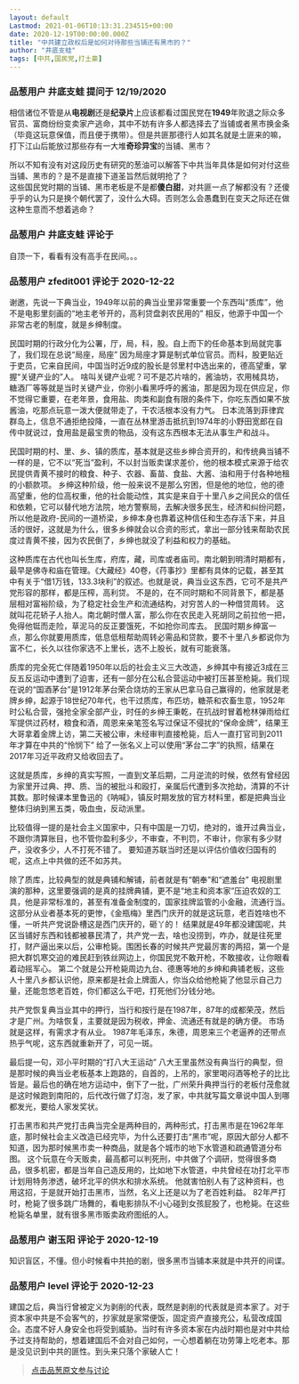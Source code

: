 ```yaml
---
layout: default
Lastmod: 2021-01-06T10:13:31.234515+00:00
date: 2020-12-19T00:00:00.000Z
title: "中共建立政权后是如何对待那些当铺还有黑市的？"
author: "井底支蛙"
tags: [中共,国民党,打土豪]
---
```



### 品葱用户 **井底支蛙** 提问于 12/19/2020
    
相信诸位不管是从**电视剧**还是**纪录片**上应该都看过国民党在**1949**年败退之际众多官员、富商纷纷变卖家产逃命，其中不妨有许多人都选择去了当铺或者黑市换金条（毕竟这玩意保值，而且便于携带）。但是共匪那德行人如其名就是土匪来的嘛，打下江山后能放过那些存有一大堆**奇珍异宝**的当铺、黑市？  
  
所以不知有没有对这段历史有研究的葱油可以解答下中共当年具体是如何对付这些当铺、黑市的？是不是直接下道圣旨然后就明抢了？  
这些国民党时期的当铺、黑市老板是不是都**傻白甜**，对共匪一点了解都没有？还傻乎乎的认为只是换个朝代罢了，没什么大碍。否则怎么会愚蠢到在变天之际还在做这种生意而不想着逃命？
    
                

### 品葱用户 **井底支蛙** 评论于 
        
自顶一下，看看有没有高手在民间。。。
        
                

### 品葱用户 **zfedit001** 评论于 2020-12-22
        
谢邀，先说一下典当业，1949年以前的典当业里非常重要一个东西叫“质库”，他不是电影里刻画的“地主老爷开的，高利贷盘剥农民用的” 相反，他源于中国一个非常古老的制度，就是乡绅制度。  
  
民国时期的行政分化为公署，厅，局，科，股。自上而下的任命基本到局就完事了，我们现在总说“局座，局座” 因为局座才算是制式单位官员。而科，股更贴近于吏员，它来自民间，中国当时近9成的股长是邻里村中选出来的，德高望重，掌握“关键产业的”人。 啥叫关键产业呢？可不是芯片啥的，酱油坊，农用械具坊，糖酒厂等等就是当时关键产业，你别小看黑呼呼的酱油，那是因为现在供应足，你不觉得它重要，在老年景，食用盐、肉类和副食有限的条件下，你吃东西如果不放酱油，吃那点玩意一泼大便就带走了，干农活根本没有力气。 日本流落到菲律宾群岛上，信息不通拒绝投降，一直在丛林里游击抵抗到1974年的小野田宽郎在自传中就说过，食用盐是最宝贵的物品，没有这东西根本无法从事生产和战斗。  
  
民国时期的村、里、乡、镇的质库，基本就是这些乡绅合资开的，和传统典当铺不一样的是，它不以“死当”盈利，不以封当贩卖谋求差价，他的根本模式来源于给农民提供青黄不接时的粮食、种子、农器、畜苗、食盐、大酱、油和用于付各种地租的小额款项。 乡绅这种阶级，他一般来说不是那么穷困，但是他的地位，他的德高望重，他的位高权重，他的社会能动性，其实是来自于十里八乡之间民众的信任和依赖，它可以替代地方法院，地方警察局，去解决很多民生，经济和纠纷问题，所以他是政府-民间的一道桥梁，乡绅本身也靠着这种信任和生态存活下来，并且活的很好，这就是为什么，很多乡绅就会以合资的形式，拿出一部分钱来帮助农民度过青黄不接，因为农民倒了，乡绅也就没了利益和权力的基础。  
  
这种质库在古代也叫长生库，府库，藏，司库或者庙司。南北朝到明清时期都有，最早是佛寺和庙在管理。《大藏经》40卷，《荇事抄》里都有具体的记载，甚至其中有关于“借1万钱，133.3块利”的叙述。也就是说，典当业这东西，它可不是共产党形容的那样，都是压榨，高利贷。 不是的，在不同时期和不同背景下，都是基层相对富裕阶级，为了稳定社会生产和流通结构，对穷苦人的一种借贷周转。 这就叫花花轿子人抬人。南北朝时僧人富，那么你在农民走入死胡同之前拉他一把，免得他铤而走险，草泥马的反正要饿死，不如抢你司库去。 民国时期乡绅富一点，那么你就要用质库，低息低租帮助周转必需品和贷款，要不十里八乡都说你为富不仁，长久以往你家选不上里长，选不上股长，就有可能衰落。  
  
质库的完全死亡伴随着1950年以后的社会主义三大改造，乡绅其中有接近3成在三反五反运动中遭到了迫害，还有一部分在公私合营运动中被打压甚至枪毙。我们现在说的“国酒茅台”是1912年茅台荣合烧坊的王家从巴拿马自己赢得的，他家就是老牌乡绅，起源于18世纪70年代，也干过质库，布匹坊，糖茶和农畜生意，1952年时公私合营，强抢全家全部产业，时任的乡绅王秉乾，在抗战时冒着枪林弹雨给红军提供过药材，粮食和酒，周恩来亲笔签名写过保证不侵扰的“保命金牌”，结果王大哥拿着金牌上访，第二天被公审，未经审判直接枪毙，后人一直打官司到2011年才算在中共的“怜悯下” 给了一张名义上可以使用“茅台二字”的执照，结果在2017年习近平政府又给收回去了。  
  
这就是质库，乡绅的真实写照，一直到文革后期，二月逆流的时候，依然有曾经因为家里开过典、押、质、当的被批斗和殴打，亲属后代遭到多次抢劫，清算的不计其数。那时候课本里鲁迅的《呐喊》，镇反时期发放的官方材料里，都是把典当业整体归纳到黑五类，吸血虫，反动派里。  
  
比较值得一提的是社会主义国家中，只有中国是一刀切，绝对的，谁开过典当业，不跟你清算账目，也不管你盈利多少，不审查，不判罚，不审计，你家有多少财产，没收多少，人不打死不错了。 要知道苏联当时还是以评估价值收归国有的呢，这点上中共做的还不如苏共。  
  
除了质库，比较典型的就是典铺和解铺，前者就是有“朝奉”和“遮羞台” 电视剧里演的那种，这里要强调的是真的挂牌典铺，更不是“地主和资本家”压迫农奴的工具，他是非常标准的，甚至有准备金制度的，国家挂牌监管的小金融，流通行当。这部分从业者基本死的更惨，《金瓶梅》里西门庆开的就是这玩意，老百姓啥也不懂，一听共产党说卧槽这是西门庆开的，砸丫的！ 结果就是49年都没建国呢，共区当铺好东西和钱都被暴民清了，共产党一去，啥也没捞到，咋办，就是往死里打，财产逼出来以后，公审枪毙。围困长春的时候共产党最厉害的两招，第一个是把大群饥寒交迫的难民赶到铁丝网边上，你国民党不敢开枪，不敢接收，让你眼看着动摇军心。 第二个就是公开枪毙周边九台、德惠等地的乡绅和典铺老板，这些人十里八乡都认识他，原来都是社会上牌面人，你当众给他枪毙了他显示自己力量，还能忽悠老百姓，你们都这么干吧，打死他们分钱分地。  
  
共产党恢复典当业其中的押行，当行和按行是在1987年，87年的成都荣茂，然后才是广州。为啥恢复，主要就是因为税收，押金、流通还有就是的确方便。 市场就是这样，有需求才有从业。 1987年毛泽东，朱德，周恩来三个老逼养的还带点热乎气呢，这东西就重新开了，可见一斑。  
  
最后提一句，邓小平时期的“打八大王运动” 八大王里虽然没有典当行的典型，但是那时候的典当业老板基本上跑路的，自首的，上吊的，家里喝闷酒等枪子的比比皆是。最后也的确在地方运动中，倒下了一批，广州荣升典押当行的老板付茂愈就是这时候跑到南阳的，后代改行做了灯泡，发了家，中共就写篇文章说中国人到哪都发光，要给人家发奖状。  
  
打击黑市和共产党打击典当完全是两种目的，两种形式，打击黑市是在1962年年底，那时候社会主义改造已经完毕，为什么还要打击“黑市”呢，原因大部分人都不知道，因为那时候黑市卖一种商品，就是各个城市的地下水管道和疏通管道分布图。 这个玩意在今天贩卖，最高都可以判死刑，中共做了个调研，觉得很多商品，很多机密，都是当年自己造反用的，比如地下水管道，中共曾经在功打北平市计划用特务渗透，破坏北平的供水和排水系统。 他就害怕别人有了这种资料，也用这招，于是就开始打击黑市，当然，名义上还是以为了老百姓利益。 82年严打时，枪毙了很多跳广场舞的，看电影排队不小心碰到女孩屁股了，也枪毙。在这些枪毙名单里，就有很多黑市贩卖政府图纸的人。
        
                

### 品葱用户 **谢玉阳** 评论于 2020-12-19
        
知识盲区，不懂。但小时候看中共拍的剧，很多黑市当铺本来就是中共开的间谍。
        
                

### 品葱用户 **level** 评论于 2020-12-23
        
建国之后，典当行曾被定义为剥削的代表，既然是剥削的代表就是资本家了。对于资本家中共是不会客气的，抄家就是家常便饭，固定资产直接充公，私营改成国企。态度不好人身安全也将受到威胁。当时有许多资本家在内战时期也是对中共给予过支持帮助的，想着建国后不会对自己如何，一心想着躺在功劳簿上吃老本。那是没见识到中共的匪性。到头来只落个家破人亡！
        
                





> [点击品葱原文参与讨论](https://pincong.rocks/question/34765)

